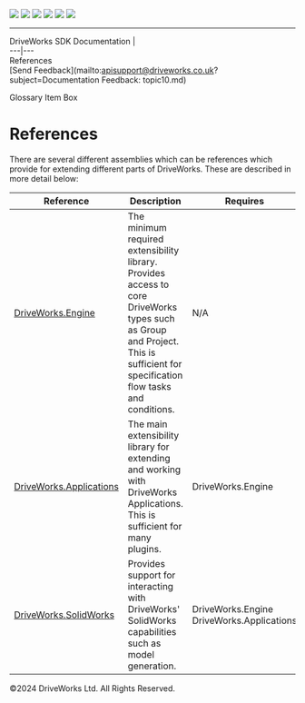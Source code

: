 ![](images/collapse.gif) ![](images/expand.gif) ![](images/copycode.gif) ![](images/copycodeHighlight.gif) ![](images/drpdown.gif) ![](images/drpdown_orange.gif)  
  
---  
DriveWorks SDK Documentation  |   
---|---  
References   
[Send Feedback](mailto:apisupport@driveworks.co.uk?subject=Documentation Feedback: topic10.md)  
  
Glossary Item Box

# References

There are several different assemblies which can be references which provide for extending different parts of DriveWorks. These are described in more detail below:

Reference |  Description |  Requires  
---|---|---  
[DriveWorks.Engine](topic2156.md) |  The minimum required extensibility library. Provides access to core DriveWorks types such as Group and Project. This is sufficient for specification flow tasks and conditions. |  N/A  
[DriveWorks.Applications](topic13.md) |  The main extensibility library for extending and working with DriveWorks Applications. This is sufficient for many plugins. |  DriveWorks.Engine  
[DriveWorks.SolidWorks](topic13342.md) | Provides support for interacting with DriveWorks' SolidWorks capabilities such as model generation. |  DriveWorks.Engine DriveWorks.Applications  
  
©2024 DriveWorks Ltd. All Rights Reserved.
